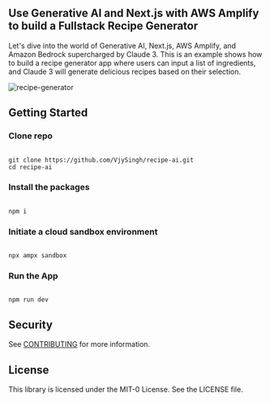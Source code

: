 ## Use Generative AI and Next.js with AWS Amplify to build a Fullstack Recipe Generator

Let's dive into the world of Generative AI, Next.js, AWS Amplify, and Amazon Bedrock supercharged by Claude 3. This is an example shows how to build a recipe generator app where users can input a list of ingredients, and Claude 3 will generate delicious recipes based on their selection.

![recipe-generator](images/recipe-generator.gif)

## Getting Started
### Clone repo

```

git clone https://github.com/VjySingh/recipe-ai.git
cd recipe-ai

```

### Install the packages

```

npm i

```

### Initiate a cloud sandbox environment

```

npx ampx sandbox

```

### Run the App

```

npm run dev

```



## Security

See [CONTRIBUTING](CONTRIBUTING.md#security-issue-notifications) for more information.

## License

This library is licensed under the MIT-0 License. See the LICENSE file.

